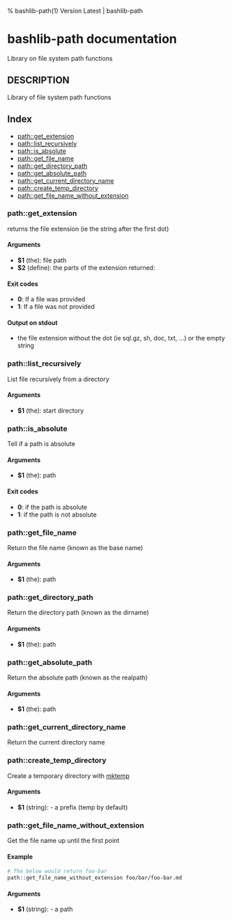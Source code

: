 % bashlib-path(1) Version Latest | bashlib-path
# bashlib-path documentation

Library on file system path functions

## DESCRIPTION

Library of file system path functions

## Index

* [path::get_extension](#pathget_extension)
* [path::list_recursively](#pathlist_recursively)
* [path::is_absolute](#pathis_absolute)
* [path::get_file_name](#pathget_file_name)
* [path::get_directory_path](#pathget_directory_path)
* [path::get_absolute_path](#pathget_absolute_path)
* [path::get_current_directory_name](#pathget_current_directory_name)
* [path::create_temp_directory](#pathcreate_temp_directory)
* [path::get_file_name_without_extension](#pathget_file_name_without_extension)

### path::get_extension

returns the file extension (ie the string after the first dot)

#### Arguments

* **$1** (the): file path
* **$2** (define): the parts of the extension returned:

#### Exit codes

* **0**: If a file was provided
* **1**: If a file was not provided

#### Output on stdout

* the file extension without the dot (ie sql.gz, sh, doc, txt, ...) or the empty string

### path::list_recursively

List file recursively from a directory

#### Arguments

* **$1** (the): start directory

### path::is_absolute

Tell if a path is absolute

#### Arguments

* **$1** (the): path

#### Exit codes

* **0**: if the path is absolute
* **1**: if the path is not absolute

### path::get_file_name

Return the file name (known as the base name)

#### Arguments

* **$1** (the): path

### path::get_directory_path

Return the directory path (known as the dirname)

#### Arguments

* **$1** (the): path

### path::get_absolute_path

Return the absolute path (known as the realpath)

#### Arguments

* **$1** (the): path

### path::get_current_directory_name

Return the current directory name

### path::create_temp_directory

Create a temporary directory
with [mktemp](http://www.mktemp.org/)

#### Arguments

* **$1** (string): - a prefix (temp by default)

### path::get_file_name_without_extension

Get the file name up until the first point

#### Example

```bash
# The below would return foo-bar
path::get_file_name_without_extension foo/bar/foo-bar.md
```

#### Arguments

* **$1** (string): - a path

